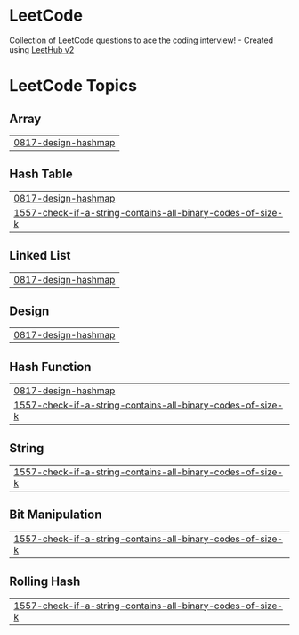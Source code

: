# LeetCode
Collection of LeetCode questions to ace the coding interview! - Created using [LeetHub v2](https://github.com/arunbhardwaj/LeetHub-2.0)

<!---LeetCode Topics Start-->
# LeetCode Topics
## Array
|  |
| ------- |
| [0817-design-hashmap](https://github.com/seonghunlee94/LeetCode/tree/master/0817-design-hashmap) |
## Hash Table
|  |
| ------- |
| [0817-design-hashmap](https://github.com/seonghunlee94/LeetCode/tree/master/0817-design-hashmap) |
| [1557-check-if-a-string-contains-all-binary-codes-of-size-k](https://github.com/seonghunlee94/LeetCode/tree/master/1557-check-if-a-string-contains-all-binary-codes-of-size-k) |
## Linked List
|  |
| ------- |
| [0817-design-hashmap](https://github.com/seonghunlee94/LeetCode/tree/master/0817-design-hashmap) |
## Design
|  |
| ------- |
| [0817-design-hashmap](https://github.com/seonghunlee94/LeetCode/tree/master/0817-design-hashmap) |
## Hash Function
|  |
| ------- |
| [0817-design-hashmap](https://github.com/seonghunlee94/LeetCode/tree/master/0817-design-hashmap) |
| [1557-check-if-a-string-contains-all-binary-codes-of-size-k](https://github.com/seonghunlee94/LeetCode/tree/master/1557-check-if-a-string-contains-all-binary-codes-of-size-k) |
## String
|  |
| ------- |
| [1557-check-if-a-string-contains-all-binary-codes-of-size-k](https://github.com/seonghunlee94/LeetCode/tree/master/1557-check-if-a-string-contains-all-binary-codes-of-size-k) |
## Bit Manipulation
|  |
| ------- |
| [1557-check-if-a-string-contains-all-binary-codes-of-size-k](https://github.com/seonghunlee94/LeetCode/tree/master/1557-check-if-a-string-contains-all-binary-codes-of-size-k) |
## Rolling Hash
|  |
| ------- |
| [1557-check-if-a-string-contains-all-binary-codes-of-size-k](https://github.com/seonghunlee94/LeetCode/tree/master/1557-check-if-a-string-contains-all-binary-codes-of-size-k) |
<!---LeetCode Topics End-->